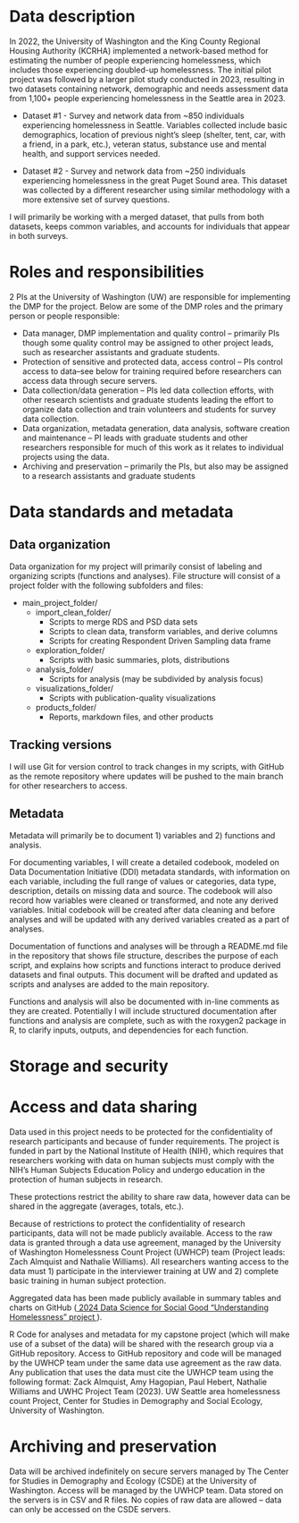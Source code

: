 # Data description
In 2022, the University of Washington and the King County Regional Housing Authority (KCRHA) implemented a network-based method for estimating the number of people experiencing homelessness, which includes those experiencing doubled-up homelessness. The initial pilot project was followed by a larger pilot study conducted in 2023, resulting in two datasets containing network, demographic and needs assessment data from 1,100+ people experiencing homelessness in the Seattle area in 2023. 

* Dataset #1 - Survey and network data from ~850 individuals experiencing homelessness in Seattle. Variables collected include basic demographics, location of previous night’s sleep (shelter, tent, car, with a friend, in a park, etc.), veteran status, substance use and mental health, and support services needed.

* Dataset #2 - Survey and network data from ~250 individuals experiencing homelessness in the great Puget Sound area. This dataset was collected by a different researcher using similar methodology with a more extensive set of survey questions.

I will primarily be working with a merged dataset, that pulls from both datasets, keeps common variables, and accounts for individuals that appear in both surveys. 

# Roles and responsibilities
2 PIs at the University of Washington (UW) are responsible for implementing the DMP for the project. Below are some of the DMP roles and the primary person or people responsible: 
* Data manager, DMP implementation and quality control – primarily PIs though some quality control may be assigned to other project leads, such as researcher assistants and graduate students. 
* Protection of sensitive and protected data, access control –  PIs control access to data–see below for training required before researchers can access data through secure servers.
* Data collection/data generation – PIs led data collection efforts, with other research scientists and graduate students leading the effort to organize data collection and train volunteers and students for survey data collection.
* Data organization, metadata generation, data analysis, software creation and maintenance – PI leads with graduate students and other researchers responsible for much of this work as it relates to individual projects using the data. 
* Archiving and preservation – primarily the PIs, but also may be assigned to a research assistants and graduate students

# Data standards and metadata
## Data organization
Data organization for my project will primarily consist of labeling and organizing scripts (functions and analyses). File structure will consist of a project folder with the following subfolders and files:

<ul>
  <li>main_project_folder/
    <ul>
      <li>import_clean_folder/
        <ul>
          <li>Scripts to merge RDS and PSD data sets</li>
          <li>Scripts to clean data, transform variables, and derive columns</li>
          <li>Scripts for creating Respondent Driven Sampling data frame</li>
        </ul>
      </li>
      <li>exploration_folder/
        <ul>
          <li>Scripts with basic summaries, plots, distributions</li>
        </ul>
      </li>
      <li>analysis_folder/
        <ul>
          <li>Scripts for analysis (may be subdivided by analysis focus)</li>
        </ul>
      </li>
      <li>visualizations_folder/
        <ul>
          <li>Scripts with publication-quality visualizations</li>
        </ul>
      </li>
      <li>products_folder/
        <ul>
          <li>Reports, markdown files, and other products</li>
        </ul>
      </li>
    </ul>
  </li>
</ul>


## Tracking versions
I will use Git for version control to track changes in my scripts, with GitHub as the remote repository where updates will be pushed to the main branch for other researchers to access.

## Metadata
Metadata will primarily be to document 1) variables and 2) functions and analysis. 

For documenting variables, I will create a detailed codebook, modeled on Data Documentation Initiative (DDI) metadata standards, with information on each variable, including the full range of values or categories, data type, description, details on missing data and source. The codebook will also record how variables were cleaned or transformed, and note any derived variables. Initial codebook will be created after data cleaning and before analyses and will be updated with any derived variables created as a part of analyses.

Documentation of functions and analyses will be through a README.md file in the repository that shows file structure, describes the purpose of each script, and explains how scripts and functions interact to produce derived datasets and final outputs. This document will be drafted and updated as scripts and analyses are added to the main repository.

Functions and analysis will also be documented with in-line comments as they are created. Potentially I will include structured documentation after functions and analysis are complete, such as with the roxygen2 package in R, to clarify inputs, outputs, and dependencies for each function.


# Storage and security

# Access and data sharing
Data used in this project needs to be protected for the confidentiality of research participants and because of funder requirements. The project is funded in part by the National Institute of Health (NIH), which requires that researchers working with data on human subjects must comply with the NIH’s Human Subjects Education Policy and undergo education in the protection of human subjects in research. 

These protections restrict the ability to share raw data, however data can be shared in the aggregate (averages, totals, etc.).

Because of restrictions to protect the confidentiality of research participants, data will not be made publicly available. Access to the raw data is granted through a data use agreement, managed by the University of Washington Homelessness Count Project (UWHCP) team (Project leads: Zach Almquist and Nathalie Williams). All researchers wanting access to the data must 1) participate in the interviewer training at UW and 2) complete basic training in human subject protection. 

Aggregated data has been made publicly available in summary tables and charts on GitHub (<a href="https://uwescience.github.io/DSSG2024_understanding_homelessness/" target="_blank"> 2024 Data Science for Social Good “Understanding Homelessness” project </a>).

R Code for analyses and metadata for my capstone project (which will make use of a subset of the data) will be shared with the research group via a GitHub repository. Access to GitHub repository and code will be managed by the UWHCP team under the same data use agreement as the raw data.
Any publication that uses the data must cite the UWHCP team using the following format:
Zack Almquist, Amy Hagopian, Paul Hebert, Nathalie Williams and UWHC Project Team (2023). UW Seattle area homelessness count Project, Center for Studies in Demography and Social Ecology, University of Washington.

# Archiving and preservation
Data will be archived indefinitely on secure servers managed by The Center for Studies in Demography and Ecology (CSDE) at the University of Washington. Access will be managed by the UWHCP team. Data stored on the servers is in CSV and R files. No copies of raw data are allowed – data can only be accessed on the CSDE servers.
